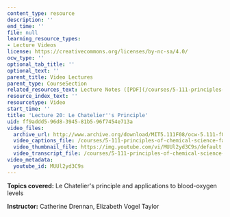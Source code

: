 ```yaml
---
content_type: resource
description: ''
end_time: ''
file: null
learning_resource_types:
- Lecture Videos
license: https://creativecommons.org/licenses/by-nc-sa/4.0/
ocw_type: ''
optional_tab_title: ''
optional_text: ''
parent_title: Video Lectures
parent_type: CourseSection
related_resources_text: Lecture Notes ([PDF](/courses/5-111-principles-of-chemical-science-fall-2008/resources/lecnotes20))
resource_index_text: ''
resourcetype: Video
start_time: ''
title: 'Lecture 20: Le Chatelier''s Principle'
uid: ff9addd5-96d8-3945-81b5-96f7454e713a
video_files:
  archive_url: http://www.archive.org/download/MIT5.111F08/ocw-5.111-f08-lec20_300k.mp4
  video_captions_file: /courses/5-111-principles-of-chemical-science-fall-2008/7a21f631c8045279ae2aeef6914ce335_MUUl2yd3C9s.vtt
  video_thumbnail_file: https://img.youtube.com/vi/MUUl2yd3C9s/default.jpg
  video_transcript_file: /courses/5-111-principles-of-chemical-science-fall-2008/332ea1d3c8312cece24c82138585465b_MUUl2yd3C9s.pdf
video_metadata:
  youtube_id: MUUl2yd3C9s
---
```


**Topics covered:** Le Chatelier's principle and applications to blood-oxygen levels

**Instructor:** Catherine Drennan, Elizabeth Vogel Taylor

